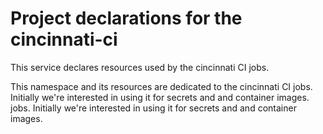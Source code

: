 # Project declarations for the cincinnati-ci

This service declares resources used by the cincinnati CI jobs.

This namespace and its resources are dedicated to the cincinnati CI jobs.
Initially we're interested in using it for secrets and and container images.
jobs. Initially we're interested in using it for secrets and and container
images.
